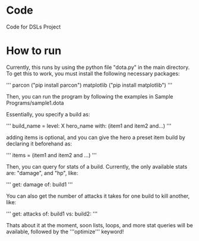 # Code
Code for DSLs Project

# How to run

Currently, this runs by using the python file "dota.py" in the main directory. To get this to work, you must install the following necessary packages:

'''
parcon ("pip install parcon")
matplotlib ("pip install matplotlib")
'''

Then, you can run the program by following the examples in Sample Programs/sample1.dota

Essentially, you specify a build as:

'''
build_name = level: X hero_name with: (item1 and item2 and...)
'''

adding items is optional, and you can give the hero a preset item build by declaring it beforehand as:

'''
items = (item1 and item2 and ...)
'''

Then, you can query for stats of a build. Currently, the only available stats are:
"damage", and "hp", like:

'''
get: damage of: build1
'''

You can also get the number of attacks it takes for one build to kill another, like:

'''
get: attacks of: build1 vs: build2:
'''

Thats about it at the moment, soon lists, loops, and more stat queries will be available, followed by the '''optimize''' keyword!


